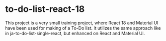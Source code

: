 # to-do-list-react-18
This project is a very small training project, where React 18 and Material UI have been used for making of a To-Do list.
It utilizes the same approach like in ja-to-do-list-single-react, but enhanced on React and Material UI.
